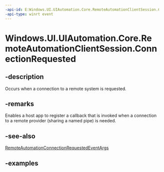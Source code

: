 ```yaml
---
-api-id: E:Windows.UI.UIAutomation.Core.RemoteAutomationClientSession.ConnectionRequested
-api-type: winrt event
---
```


# Windows.UI.UIAutomation.Core.RemoteAutomationClientSession.ConnectionRequested

<!--
public event Windows.Foundation.TypedEventHandler<Windows.UI.UIAutomation.Core.RemoteAutomationClientSession,Windows.UI.UIAutomation.Core.RemoteAutomationConnectionRequestedEventArgs> ConnectionRequested;
-->

## -description

Occurs when a connection to a remote system is requested.

## -remarks

Enables a host app to register a callback that is invoked when a connection to a remote provider (sharing a named pipe) is needed.

## -see-also

[RemoteAutomationConnectionRequestedEventArgs](remoteautomationconnectionrequestedeventargs.md)

## -examples
